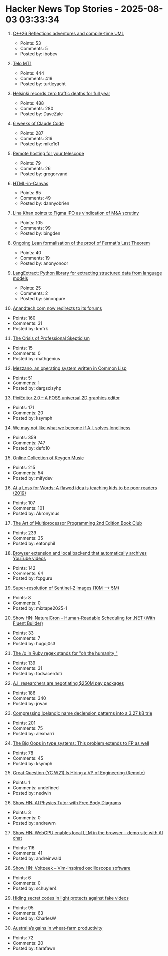# Hacker News Top Stories - 2025-08-03 03:33:34

1. [C++26 Reflections adventures and compile-time UML](https://www.reachablecode.com/2025/07/31/c26-reflections-adventures-compile-time-uml/)
   - Points: 53
   - Comments: 5
   - Posted by: ibobev

2. [Telo MT1](https://www.telotrucks.com/)
   - Points: 444
   - Comments: 419
   - Posted by: turtleyacht

3. [Helsinki records zero traffic deaths for full year](https://www.helsinkitimes.fi/finland/finland-news/domestic/27539-helsinki-records-zero-traffic-deaths-for-full-year.html)
   - Points: 488
   - Comments: 280
   - Posted by: DaveZale

4. [6 weeks of Claude Code](https://blog.puzzmo.com/posts/2025/07/30/six-weeks-of-claude-code/)
   - Points: 287
   - Comments: 316
   - Posted by: mike1o1

5. [Remote hosting for your telescope](https://www.sierra-remote.com/)
   - Points: 79
   - Comments: 26
   - Posted by: gregorvand

6. [HTML-in-Canvas](https://github.com/WICG/html-in-canvas)
   - Points: 85
   - Comments: 49
   - Posted by: dannyobrien

7. [Lina Khan points to Figma IPO as vindication of M&A scrutiny](https://techcrunch.com/2025/08/02/lina-khan-points-to-figma-ipo-as-vindication-for-ma-scrutiny/)
   - Points: 105
   - Comments: 99
   - Posted by: bingden

8. [Ongoing Lean formalisation of the proof of Fermat's Last Theorem](https://github.com/ImperialCollegeLondon/FLT)
   - Points: 40
   - Comments: 19
   - Posted by: anonyonoor

9. [LangExtract: Python library for extracting structured data from language models](https://github.com/google/langextract)
   - Points: 25
   - Comments: 2
   - Posted by: simonpure

10. [Anandtech.com now redirects to its forums](https://forums.anandtech.com/)
   - Points: 160
   - Comments: 31
   - Posted by: kmfrk

11. [The Crisis of Professional Skepticism](https://mitchhorowitz.substack.com/p/the-crisis-of-professional-skepticism)
   - Points: 15
   - Comments: 0
   - Posted by: mathgenius

12. [Mezzano, an operating system written in Common Lisp](https://github.com/froggey/Mezzano)
   - Points: 51
   - Comments: 1
   - Posted by: dargscisyhp

13. [PixiEditor 2.0 – A FOSS universal 2D graphics editor](https://pixieditor.net/blog/2025/07/30/20-release/)
   - Points: 171
   - Comments: 20
   - Posted by: ksymph

14. [We may not like what we become if A.I. solves loneliness](https://www.newyorker.com/magazine/2025/07/21/ai-is-about-to-solve-loneliness-thats-a-problem)
   - Points: 359
   - Comments: 747
   - Posted by: defo10

15. [Online Collection of Keygen Music](https://keygenmusic.tk)
   - Points: 215
   - Comments: 54
   - Posted by: mifydev

16. [At a Loss for Words: A flawed idea is teaching kids to be poor readers (2019)](https://www.apmreports.org/episode/2019/08/22/whats-wrong-how-schools-teach-reading)
   - Points: 107
   - Comments: 101
   - Posted by: Akronymus

17. [The Art of Multiprocessor Programming 2nd Edition Book Club](https://eatonphil.com/2025-art-of-multiprocessor-programming.html)
   - Points: 239
   - Comments: 35
   - Posted by: eatonphil

18. [Browser extension and local backend that automatically archives YouTube videos](https://github.com/andrewarrow/starchive)
   - Points: 142
   - Comments: 64
   - Posted by: fcpguru

19. [Super-resolution of Sentinel-2 images (10M –> 5M)](https://github.com/Topping1/L1BSR-GUI)
   - Points: 8
   - Comments: 0
   - Posted by: mixtape2025-1

20. [Show HN: NaturalCron – Human-Readable Scheduling for .NET (With Fluent Builder)](https://github.com/hugoj0s3/NaturalCron)
   - Points: 33
   - Comments: 7
   - Posted by: hugoj0s3

21. [The /o in Ruby regex stands for "oh the humanity "](https://jpcamara.com/2025/08/02/the-o-in-ruby-regex.html)
   - Points: 139
   - Comments: 31
   - Posted by: todsacerdoti

22. [A.I. researchers are negotiating $250M pay packages](https://www.nytimes.com/2025/07/31/technology/ai-researchers-nba-stars.html)
   - Points: 186
   - Comments: 340
   - Posted by: jrwan

23. [Compressing Icelandic name declension patterns into a 3.27 kB trie](https://alexharri.com/blog/icelandic-name-declension-trie)
   - Points: 201
   - Comments: 75
   - Posted by: alexharri

24. [The Big Oops in type systems: This problem extends to FP as well](https://danieltan.weblog.lol/2025/07/the-big-oops-in-type-systems-this-problem-extends-to-fp-as-well)
   - Points: 78
   - Comments: 45
   - Posted by: ksymph

25. [Great Question (YC W21) Is Hiring a VP of Engineering (Remote)](https://www.ycombinator.com/companies/great-question/jobs/ONBQUqe-vp-of-engineering)
   - Points: 1
   - Comments: undefined
   - Posted by: nedwin

26. [Show HN: AI Physics Tutor with Free Body Diagrams](https://www.physicsviewer.com/)
   - Points: 3
   - Comments: 0
   - Posted by: andrewrn

27. [Show HN: WebGPU enables local LLM in the browser – demo site with AI chat](https://andreinwald.github.io/browser-llm/)
   - Points: 116
   - Comments: 41
   - Posted by: andreinwald

28. [Show HN: Voltpeek – Vim-inspired oscilloscope software](https://github.com/schuyler4/voltpeek)
   - Points: 6
   - Comments: 0
   - Posted by: schuyler4

29. [Hiding secret codes in light protects against fake videos](https://news.cornell.edu/stories/2025/07/hiding-secret-codes-light-protects-against-fake-videos)
   - Points: 95
   - Comments: 63
   - Posted by: CharlesW

30. [Australia’s gains in wheat-farm productivity](https://www.reuters.com/investigations/less-rain-more-wheat-how-australian-farmers-defied-climate-doom-2025-07-29/)
   - Points: 72
   - Comments: 20
   - Posted by: tiarafawn

